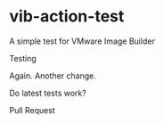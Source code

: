 # vib-action-test
A simple test for VMware Image Builder

Testing

Again. Another change.

Do latest tests work?

Pull Request
